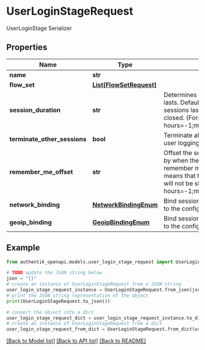 # UserLoginStageRequest

UserLoginStage Serializer

## Properties

Name | Type | Description | Notes
------------ | ------------- | ------------- | -------------
**name** | **str** |  | 
**flow_set** | [**List[FlowSetRequest]**](FlowSetRequest.md) |  | [optional] 
**session_duration** | **str** | Determines how long a session lasts. Default of 0 means that the sessions lasts until the browser is closed. (Format: hours&#x3D;-1;minutes&#x3D;-2;seconds&#x3D;-3) | [optional] 
**terminate_other_sessions** | **bool** | Terminate all other sessions of the user logging in. | [optional] 
**remember_me_offset** | **str** | Offset the session will be extended by when the user picks the remember me option. Default of 0 means that the remember me option will not be shown. (Format: hours&#x3D;-1;minutes&#x3D;-2;seconds&#x3D;-3) | [optional] 
**network_binding** | [**NetworkBindingEnum**](NetworkBindingEnum.md) | Bind sessions created by this stage to the configured network | [optional] 
**geoip_binding** | [**GeoipBindingEnum**](GeoipBindingEnum.md) | Bind sessions created by this stage to the configured GeoIP location | [optional] 

## Example

```python
from authentik_openapi.models.user_login_stage_request import UserLoginStageRequest

# TODO update the JSON string below
json = "{}"
# create an instance of UserLoginStageRequest from a JSON string
user_login_stage_request_instance = UserLoginStageRequest.from_json(json)
# print the JSON string representation of the object
print(UserLoginStageRequest.to_json())

# convert the object into a dict
user_login_stage_request_dict = user_login_stage_request_instance.to_dict()
# create an instance of UserLoginStageRequest from a dict
user_login_stage_request_from_dict = UserLoginStageRequest.from_dict(user_login_stage_request_dict)
```
[[Back to Model list]](../README.md#documentation-for-models) [[Back to API list]](../README.md#documentation-for-api-endpoints) [[Back to README]](../README.md)


